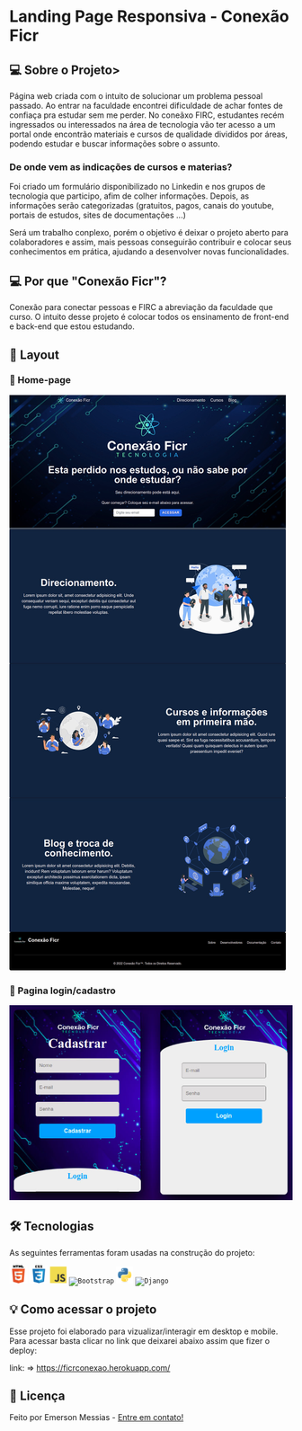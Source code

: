 # Landing Page Responsiva - Conexão Ficr 

## 💻 Sobre o Projeto>
Página web criada com o intuito de solucionar um problema pessoal passado. Ao entrar na faculdade encontrei dificuldade de achar fontes de confiaça pra estudar sem me perder. No coneãxo FIRC, estudantes recém ingressados ou interessados na área de tecnologia vão ter acesso a um portal onde encontrão materiais e cursos de qualidade divididos por áreas, podendo estudar e buscar informações sobre o assunto.

### De onde vem as indicações de cursos e materias?
Foi criado um formulário disponibilizado no Linkedin e nos grupos de tecnologia que participo, afim de colher informações. Depois, as informações serão categorizadas (gratuitos, pagos, canais do youtube, portais de estudos, sites de documentações ...)

Será um trabalho conplexo, porém o objetivo é deixar o projeto aberto para colaboradores e assim, mais pessoas conseguirão contribuir e colocar seus conhecimentos em prática, ajudando a desenvolver novas funcionalidades.

## 💻 Por que "Conexão Ficr"?
Conexão para conectar pessoas e FIRC a abreviação da faculdade que curso. O intuito desse projeto é colocar todos os ensinamento de front-end e back-end que estou estudando.



## 🎨 Layout
### 🎨 Home-page

![Home-Page](https://github.com/EmersonMessiasDev/conexao_ficr_Django/blob/main/Readme-Layouts/pagina_ficr.png)

### 🎨 Pagina login/cadastro
![Home-Page](https://github.com/EmersonMessiasDev/conexao_ficr_Django/blob/main/Readme-Layouts/Login_cadastro.jpg)

## 🛠 Tecnologias

As seguintes ferramentas foram usadas na construção do projeto:

<code><img height="32" src="https://raw.githubusercontent.com/github/explore/80688e429a7d4ef2fca1e82350fe8e3517d3494d/topics/html/html.png" alt="HTML5"/></code>
<code><img height="32" src="https://raw.githubusercontent.com/github/explore/80688e429a7d4ef2fca1e82350fe8e3517d3494d/topics/css/css.png" alt="CSS"/></code>
<code><img height="30" src="https://github.com/devicons/devicon/blob/master/icons/javascript/javascript-original.svg" alt="JavaScript"/></code>
<code><img height="30" src="https://cdn.jsdelivr.net/gh/devicons/devicon/icons/bootstrap/bootstrap-original-wordmark.svg" alt="Bootstrap"/></code>
<code><img height="30" src="https://raw.githubusercontent.com/devicons/devicon/master/icons/python/python-original.svg" alt="Python"/></code>
<code><img height="30" src="https://cdn.jsdelivr.net/gh/devicons/devicon/icons/django/django-plain.svg" alt="Django"/></code>



## 💡 Como acessar o projeto

Esse projeto foi elaborado para vizualizar/interagir em desktop e mobile. Para acessar basta clicar no link que deixarei abaixo assim que fizer o deploy:

link: =>  https://ficrconexao.herokuapp.com/

## 📝 Licença

Feito por Emerson Messias - [Entre em contato!](https://www.linkedin.com/in/emerson-messias/)
